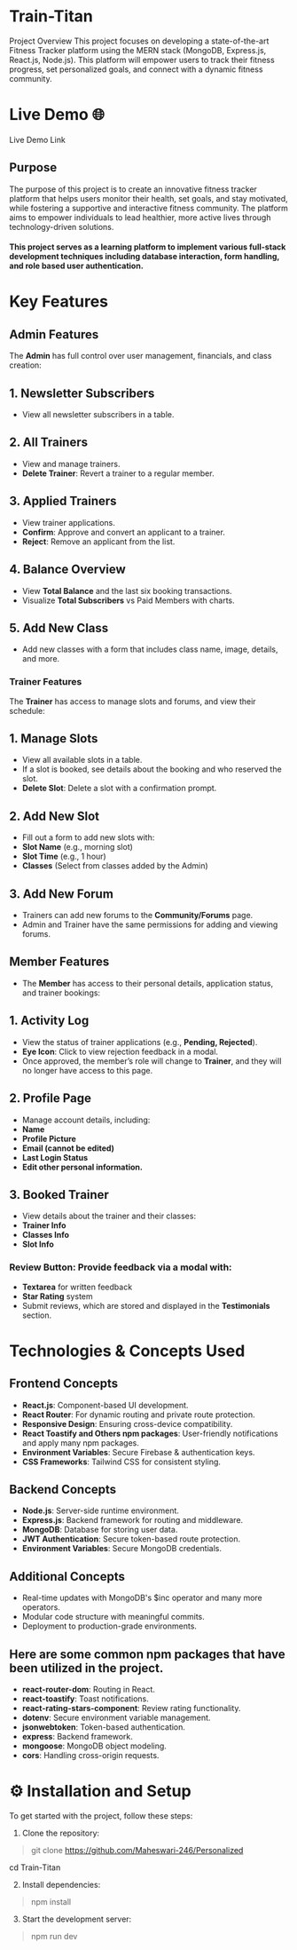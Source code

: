 # Train-Titan
Project Overview
This project focuses on developing a state-of-the-art Fitness Tracker platform using the MERN stack (MongoDB, Express.js, React.js, Node.js). This platform will empower users to track their fitness progress, set personalized goals, and connect with a dynamic fitness community.

# Live Demo 🌐
Live Demo Link

## Purpose
The purpose of this project is to create an innovative fitness tracker platform that helps users monitor their health, set goals, and stay motivated, while fostering a supportive and interactive fitness community. The platform aims to empower individuals to lead healthier, more active lives through technology-driven solutions.

#### This project serves as a learning platform to implement various full-stack development techniques including database interaction, form handling, and role based user authentication.

# Key Features
## Admin Features

The __Admin__ has full control over user management, financials, and class creation:

## 1. Newsletter Subscribers
- View all newsletter subscribers in a table.
## 2. All Trainers
- View and manage trainers.
- __Delete Trainer__: Revert a trainer to a regular member.
## 3. Applied Trainers
- View trainer applications.
- __Confirm__: Approve and convert an applicant to a trainer.
- __Reject__: Remove an applicant from the list.
## 4. Balance Overview
- View __Total Balance__ and the last six booking transactions.
- Visualize __Total Subscribers__ vs Paid Members with charts.
## 5. Add New Class
- Add new classes with a form that includes class name, image, details, and more.
### Trainer Features

The __Trainer__ has access to manage slots and forums, and view their schedule:

## 1. Manage Slots
- View all available slots in a table.
- If a slot is booked, see details about the booking and who reserved the slot.
- __Delete Slot__: Delete a slot with a confirmation prompt.
## 2. Add New Slot
- Fill out a form to add new slots with:
- __Slot Name__ (e.g., morning slot)
- __Slot Time__ (e.g., 1 hour)
- __Classes__ (Select from classes added by the Admin)
## 3. Add New Forum
- Trainers can add new forums to the __Community/Forums__ page.
- Admin and Trainer have the same permissions for adding and viewing forums.
## Member Features

- The __Member__ has access to their personal details, application status, and trainer bookings:

## 1. Activity Log
- View the status of trainer applications (e.g., __Pending, Rejected__).
- __Eye Icon__: Click to view rejection feedback in a modal.
- Once approved, the member’s role will change to __Trainer__, and they will no longer have access to this page.
## 2. Profile Page
- Manage account details, including:
- __Name__
- __Profile Picture__
- __Email (cannot be edited)__
- __Last Login Status__
- __Edit other personal information.__
## 3. Booked Trainer
- View details about the trainer and their classes:
- __Trainer Info__
- __Classes Info__
- __Slot Info__
### Review Button: Provide feedback via a modal with:
- __Textarea__ for written feedback
- __Star Rating__ system
- Submit reviews, which are stored and displayed in the __Testimonials__ section.
# Technologies & Concepts Used
## Frontend Concepts
- __React.js__: Component-based UI development.
- __React Router__: For dynamic routing and private route protection.
- __Responsive Design__: Ensuring cross-device compatibility.
- __React Toastify and Others npm packages__: User-friendly notifications and apply many npm packages.
- __Environment Variables__: Secure Firebase & authentication keys.
- __CSS Frameworks__: Tailwind CSS for consistent styling.
## Backend Concepts
- __Node.js__: Server-side runtime environment.
- __Express.js__: Backend framework for routing and middleware.
- __MongoDB__: Database for storing user data.
- __JWT Authentication__: Secure token-based route protection.
- __Environment Variables__: Secure MongoDB credentials.
## Additional Concepts
- Real-time updates with MongoDB's $inc operator and many more operators.
- Modular code structure with meaningful commits.
- Deployment to production-grade environments.
## Here are some common npm packages that have been utilized in the project.
- __react-router-dom__: Routing in React.
- __react-toastify__: Toast notifications.
- __react-rating-stars-component__: Review rating functionality.
- __dotenv__: Secure environment variable management.
- __jsonwebtoken__: Token-based authentication.
- __express__: Backend framework.
- __mongoose__: MongoDB object modeling.
- __cors__: Handling cross-origin requests.
# ⚙️ Installation and Setup
To get started with the project, follow these steps:

1. Clone the repository:

> git clone https://github.com/Maheswari-246/Personalized

cd Train-Titan

2. Install dependencies:

> npm install

3. Start the development server:

> npm run dev

